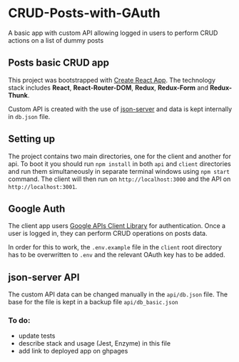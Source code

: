 # CRUD-Posts-with-GAuth

A basic app with custom API allowing logged in users to perform CRUD actions on a list of dummy posts

## Posts basic CRUD app

This project was bootstrapped with [Create React App](https://github.com/facebook/create-react-app).
The technology stack includes **React**, **React-Router-DOM**, **Redux**, **Redux-Form** and **Redux-Thunk**.

Custom API is created with the use of [json-server](https://github.com/typicode/json-server) and data is kept internally in `db.json` file.

## Setting up

The project contains two main directories, one for the client and another for api.
To boot it you should run `npm install` in both `api` and `client` directories and run them simultaneously in separate terminal windows using `npm start` command. The client will then run on `http://localhost:3000` and the API on `http://localhost:3001`.

## Google Auth

The client app users [Google APIs Client Library](https://developers.google.com/api-client-library/javascript/reference/referencedocs) for authentication. Once a user is logged in, they can perform CRUD operations on posts data.

In order for this to work, the `.env.example` file in the `client` root directory has to be overwritten to `.env` and the relevant OAuth key has to be added.

## json-server API

The custom API data can be changed manually in the `api/db.json` file. The base for the file is kept in a backup file `api/db_basic.json`

### To do:

- update tests
- describe stack and usage (Jest, Enzyme) in this file
- add link to deployed app on ghpages
